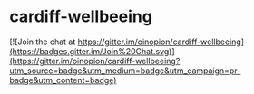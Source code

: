 # cardiff-wellbeeing

[![Join the chat at https://gitter.im/oinopion/cardiff-wellbeeing](https://badges.gitter.im/Join%20Chat.svg)](https://gitter.im/oinopion/cardiff-wellbeeing?utm_source=badge&utm_medium=badge&utm_campaign=pr-badge&utm_content=badge)
